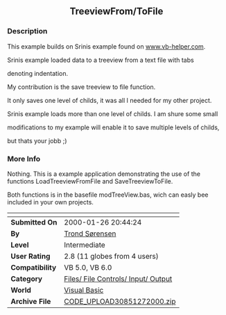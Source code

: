 ﻿<div align="center">

## TreeviewFrom/ToFile


</div>

### Description

This example builds on Srinis example found on www.vb-helper.com.

Srinis example loaded data to a treeview from a text file with tabs

denoting indentation.

My contribution is the save treeview to file function.

It only saves one level of childs, it was all I needed for my other project.

Srinis example loads more than one level of childs. I am shure some small

modifications to my example will enable it to save multiple levels of childs,

but thats your jobb ;)
 
### More Info
 
Nothing. This is a example application demonstrating the use of the functions LoadTreeviewFromFile and SaveTreeviewToFile.

Both functions is in the basefile modTreeView.bas, wich can easly bee included in your own projects.


<span>             |<span>
---                |---
**Submitted On**   |2000-01-26 20:44:24
**By**             |[Trond Sørensen](https://github.com/Planet-Source-Code/PSCIndex/blob/master/ByAuthor/trond-s-rensen.md)
**Level**          |Intermediate
**User Rating**    |2.8 (11 globes from 4 users)
**Compatibility**  |VB 5\.0, VB 6\.0
**Category**       |[Files/ File Controls/ Input/ Output](https://github.com/Planet-Source-Code/PSCIndex/blob/master/ByCategory/files-file-controls-input-output__1-3.md)
**World**          |[Visual Basic](https://github.com/Planet-Source-Code/PSCIndex/blob/master/ByWorld/visual-basic.md)
**Archive File**   |[CODE\_UPLOAD30851272000\.zip](https://github.com/Planet-Source-Code/trond-s-rensen-treeviewfrom-tofile__1-5713/archive/master.zip)








